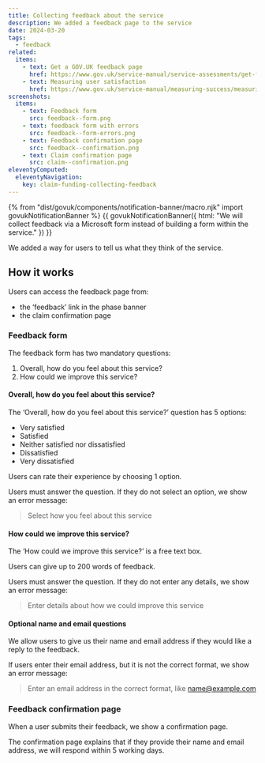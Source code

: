 ```yaml
---
title: Collecting feedback about the service
description: We added a feedback page to the service
date: 2024-03-20
tags:
  - feedback
related:
  items:
    - text: Get a GOV.UK feedback page
      href: https://www.gov.uk/service-manual/service-assessments/get-feedback-page
    - text: Measuring user satisfaction
      href: https://www.gov.uk/service-manual/measuring-success/measuring-user-satisfaction
screenshots:
  items:
    - text: Feedback form
      src: feedback--form.png
    - text: feedback form with errors
      src: feedback--form-errors.png
    - text: Feedback confirmation page
      src: feedback--confirmation.png
    - text: Claim confirmation page
      src: claim--confirmation.png
eleventyComputed:
  eleventyNavigation:
    key: claim-funding-collecting-feedback
---
```


{% from "dist/govuk/components/notification-banner/macro.njk" import govukNotificationBanner %}
{{ govukNotificationBanner({
  html: "We will collect feedback via a Microsoft form instead of building a form within the service."
}) }}

We added a way for users to tell us what they think of the service.

## How it works

Users can access the feedback page from:

- the ‘feedback’ link in the phase banner
- the claim confirmation page

### Feedback form

The feedback form has two mandatory questions:

1. Overall, how do you feel about this service?
2. How could we improve this service?

#### Overall, how do you feel about this service?

The ‘Overall, how do you feel about this service?’ question has 5 options:

- Very satisfied
- Satisfied
- Neither satisfied nor dissatisfied
- Dissatisfied
- Very dissatisfied

Users can rate their experience by choosing 1 option.

Users must answer the question. If they do not select an option, we show an error message:

> Select how you feel about this service

#### How could we improve this service?

The ‘How could we improve this service?’ is a free text box.

Users can give up to 200 words of feedback.

Users must answer the question. If they do not enter any details, we show an error message:

> Enter details about how we could improve this service

#### Optional name and email questions

We allow users to give us their name and email address if they would like a reply to the feedback.

If users enter their email address, but it is not the correct format, we show an error message:

> Enter an email address in the correct format, like <name@example.com>

### Feedback confirmation page

When a user submits their feedback, we show a confirmation page.

The confirmation page explains that if they provide their name and email address, we will respond within 5 working days.
